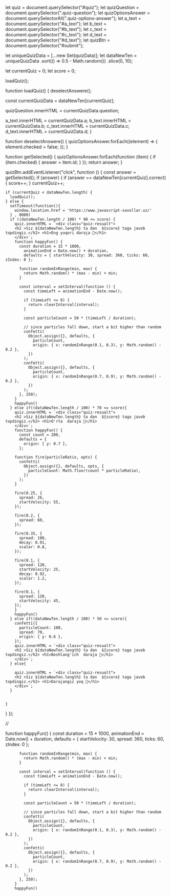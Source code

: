 let quiz = document.querySelector("#quiz");
let quizQuestion = document.querySelector(".quiz-question");
let quizOptionsAnswer = document.querySelectorAll(".quiz-options-answer");
let a_text = document.querySelector("#a_text");
let b_text = document.querySelector("#b_text");
let c_text = document.querySelector("#c_text");
let d_text = document.querySelector("#d_text");
let quizBtn = document.querySelector("#submit");

let uniqueQuizData = [...new Set(quizData)];
let dataNewTen = uniqueQuizData
  .sort(() => 0.5 - Math.random())
  .slice(0, 10);


let currentQuiz = 0;
let score = 0;

loadQuiz();

function loadQuiz() {
  deselectAnswere();

  const currentQuizData = dataNewTen[currentQuiz];

  quizQuestion.innerHTML = currentQuizData.question;

  a_text.innerHTML = currentQuizData.a;
  b_text.innerHTML = currentQuizData.b;
  c_text.innerHTML = currentQuizData.c;
  d_text.innerHTML = currentQuizData.d;
}

function deselectAnswere() {
  quizOptionsAnswer.forEach((element) => {
    element.checked = false;
  });
}

function getSelected() {
  quizOptionsAnswer.forEach(function (item) {
    if (item.checked) {
      answer = item.id;
    }
  });
  return answer;
}



quizBtn.addEventListener("click", function () {
  const answer = getSelected();
  if (answer) {
    if (answer == dataNewTen[currentQuiz].correct) {
      score++;
    }
    currentQuiz++;

    if (currentQuiz < dataNewTen.length) {
      loadQuiz();
    } else {
      setTimeout(function(){
        window.location.href = 'https://www.javascript-savollar.uz/'
      } , 8000)
      if ((dataNewTen.length / 100) * 90 <= score) {
        quiz.innerHTML = `<div class="quiz-resualt">
        <h2 >Siz ${dataNewTen.length} ta dan  ${score} taga javob topdingiz.</h2> <h1>Eng yuqori daraja 🥇</h1>
        </div>`;
        function happyFun() {
          const duration = 15 * 1000,
            animationEnd = Date.now() + duration,
            defaults = { startVelocity: 30, spread: 360, ticks: 60, zIndex: 0 };

          function randomInRange(min, max) {
            return Math.random() * (max - min) + min;
          }

          const interval = setInterval(function () {
            const timeLeft = animationEnd - Date.now();

            if (timeLeft <= 0) {
              return clearInterval(interval);
            }

            const particleCount = 50 * (timeLeft / duration);

            // since particles fall down, start a bit higher than random
            confetti(
              Object.assign({}, defaults, {
                particleCount,
                origin: { x: randomInRange(0.1, 0.3), y: Math.random() - 0.2 },
              })
            );
            confetti(
              Object.assign({}, defaults, {
                particleCount,
                origin: { x: randomInRange(0.7, 0.9), y: Math.random() - 0.2 },
              })
            );
          }, 250);
        }
        happyFun()
      } else if((dataNewTen.length / 100) * 70 <= score){
        quiz.innerHTML = `<div class="quiz-resualt">
        <h2 >Siz ${dataNewTen.length} ta dan  ${score} taga javob topdingiz.</h2> <h1>O'rta  daraja 🥈</h1>
        </div>`;
        function happyFun() {
          const count = 200,
          defaults = {
            origin: { y: 0.7 },
          };
        
        function fire(particleRatio, opts) {
          confetti(
            Object.assign({}, defaults, opts, {
              particleCount: Math.floor(count * particleRatio),
            })
          );
        }
        
        fire(0.25, {
          spread: 26,
          startVelocity: 55,
        });
        
        fire(0.2, {
          spread: 60,
        });
        
        fire(0.35, {
          spread: 100,
          decay: 0.91,
          scalar: 0.8,
        });
        
        fire(0.1, {
          spread: 120,
          startVelocity: 25,
          decay: 0.92,
          scalar: 1.2,
        });
        
        fire(0.1, {
          spread: 120,
          startVelocity: 45,
        });
        }
        happyFun()
      } else if((dataNewTen.length / 100) * 50 <= score){
        confetti({
          particleCount: 100,
          spread: 70,
          origin: { y: 0.6 },
        });
        quiz.innerHTML = `<div class="quiz-resualt">
        <h2 >Siz ${dataNewTen.length} ta dan  ${score} taga javob topdingiz.</h2> <h1>Boshlang'ich  daraja 🥉</h1>
        </div>`;
      } else{
       
        quiz.innerHTML = `<div class="quiz-resualt">
        <h2 >Siz ${dataNewTen.length} ta dan  ${score} taga javob topdingiz.</h2> <h1>Darajangiz yoq 🤥</h1>
        </div>`;
      }

     
    }
  }
});


//

 function happyFun() {
          const duration = 15 * 1000,
            animationEnd = Date.now() + duration,
            defaults = { startVelocity: 30, spread: 360, ticks: 60, zIndex: 0 };

          function randomInRange(min, max) {
            return Math.random() * (max - min) + min;
          }

          const interval = setInterval(function () {
            const timeLeft = animationEnd - Date.now();

            if (timeLeft <= 0) {
              return clearInterval(interval);
            }

            const particleCount = 50 * (timeLeft / duration);

            // since particles fall down, start a bit higher than random
            confetti(
              Object.assign({}, defaults, {
                particleCount,
                origin: { x: randomInRange(0.1, 0.3), y: Math.random() - 0.2 },
              })
            );
            confetti(
              Object.assign({}, defaults, {
                particleCount,
                origin: { x: randomInRange(0.7, 0.9), y: Math.random() - 0.2 },
              })
            );
          }, 250);
        }
        happyFun()